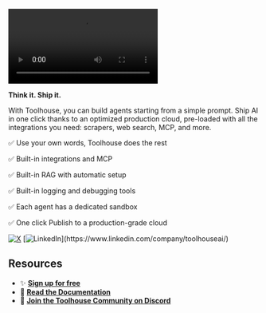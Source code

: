 <video src="https://static.toolhouse.ai/walkthrough2.mp4" title="Toolhouse in action"></video>

**Think it. Ship it.**

With Toolhouse, you can build agents starting from a simple prompt. Ship AI in one click thanks to an optimized production cloud, pre-loaded with all the integrations you need: scrapers, web search, MCP, and more.

✅ Use your own words, Toolhouse does the rest

✅ Built-in integrations and MCP

✅ Built-in RAG with automatic setup

✅ Built-in logging and debugging tools

✅ Each agent has a dedicated sandbox

✅ One click Publish to a production-grade cloud
<br>

[![X](https://img.shields.io/badge/X-@toolhouseai-%23000000.svg?style=for-the-badge&logo=X&logoColor=white)](https://twitter.com/toolhouseai) [![LinkedIn](https://img.shields.io/badge/linkedin-toolhouseai-%230077B5.svg?&style=for-the-badge&logo=linkedin&logoColor=white")](https://www.linkedin.com/company/toolhouseai/)

## Resources

 - ✨ **[Sign up for free](https://toolhouse.ai)**
 - 📑 **[Read the Documentation](https://docs.toolhouse.ai)**
 - 🌱 **[Join the Toolhouse Community on Discord](https://discord.toolhouse.ai)**
